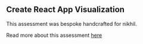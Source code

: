 ## Create React App Visualization

This assessment was bespoke handcrafted for nikhil.

Read more about this assessment [here](https://react.eogresources.com)
